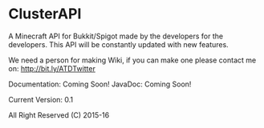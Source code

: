 # ClusterAPI
A Minecraft API for Bukkit/Spigot made by the developers for the developers. This API will be constantly updated with new features.

We need a person for making Wiki, if you can make one please contact me on: http://bit.ly/ATDTwitter

Documentation: Coming Soon!
JavaDoc: Coming Soon!

Current Version: 0.1

All Right Reserved (C) 2015-16
